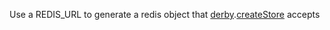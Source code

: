 Use a REDIS_URL to generate a redis object that [derby][].[createStore][] accepts

  [derby]: https://github.com/codeparty/derby
  [createStore]: https://github.com/codeparty/racer/blob/master/src/racer.coffee#L32
  